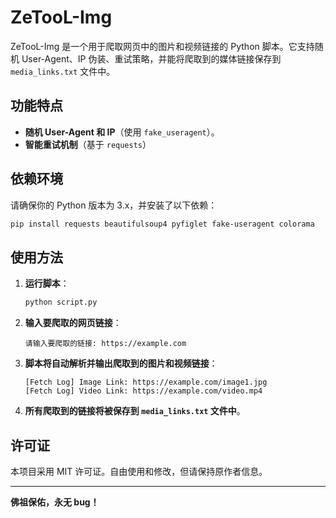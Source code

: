 # ZeTooL-Img

ZeTooL-Img 是一个用于爬取网页中的图片和视频链接的 Python 脚本。它支持随机 User-Agent、IP 伪装、重试策略，并能将爬取到的媒体链接保存到 `media_links.txt` 文件中。

## 功能特点

- **随机 User-Agent 和 IP**（使用 `fake_useragent`）。
- **智能重试机制**（基于 `requests`）

## 依赖环境

请确保你的 Python 版本为 3.x，并安装了以下依赖：

```bash
pip install requests beautifulsoup4 pyfiglet fake-useragent colorama
```

## 使用方法

1. **运行脚本**：

   ```bash
   python script.py
   ```

2. **输入要爬取的网页链接**：

   ```plaintext
   请输入要爬取的链接: https://example.com
   ```

3. **脚本将自动解析并输出爬取到的图片和视频链接**：

   ```plaintext
   [Fetch Log] Image Link: https://example.com/image1.jpg
   [Fetch Log] Video Link: https://example.com/video.mp4
   ```

4. **所有爬取到的链接将被保存到 `media_links.txt` 文件中**。

## 许可证

本项目采用 MIT 许可证。自由使用和修改，但请保持原作者信息。

---

**佛祖保佑，永无 bug！**